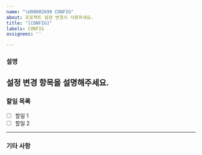 ```yaml
---
name: "\U00002699 CONFIG"
about: 프로젝트 설정 변경시 사용하세요.
title: "[CONFIG]"
labels: CONFIG
assignees: ''

---
```


### 설명
설정 변경 항목을 설명해주세요.
---

### 할일 목록
- [ ] 할일 1
- [ ] 할일 2

---

### 기타 사항
